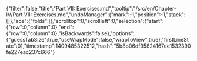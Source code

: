 {"filter":false,"title":"Part VII: Exercises.md","tooltip":"/src/en/Chapter-IV/Part VII: Exercises.md","undoManager":{"mark":-1,"position":-1,"stack":[]},"ace":{"folds":[],"scrolltop":0,"scrollleft":0,"selection":{"start":{"row":0,"column":0},"end":{"row":0,"column":0},"isBackwards":false},"options":{"guessTabSize":true,"useWrapMode":false,"wrapToView":true},"firstLineState":0},"timestamp":1409485322512,"hash":"5b8b06df95824167ee1532390fe227eac237c666"}